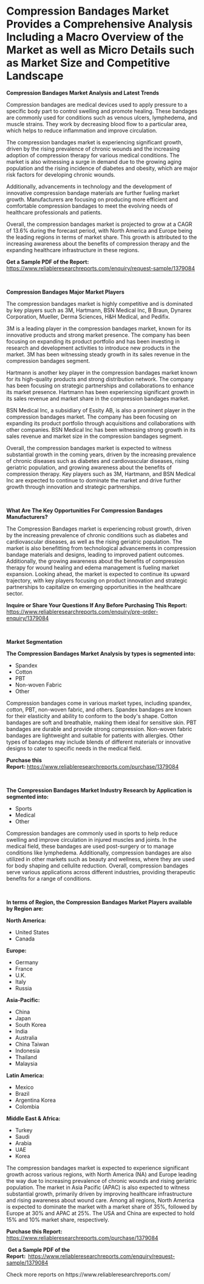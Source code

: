 <p><h1>Compression Bandages Market Provides a Comprehensive Analysis Including a Macro Overview of the Market as well as Micro Details such as Market Size and Competitive Landscape</h1></p><p><strong>Compression Bandages Market Analysis and Latest Trends</strong></p>
<p><p>Compression bandages are medical devices used to apply pressure to a specific body part to control swelling and promote healing. These bandages are commonly used for conditions such as venous ulcers, lymphedema, and muscle strains. They work by decreasing blood flow to a particular area, which helps to reduce inflammation and improve circulation.</p><p>The compression bandages market is experiencing significant growth, driven by the rising prevalence of chronic wounds and the increasing adoption of compression therapy for various medical conditions. The market is also witnessing a surge in demand due to the growing aging population and the rising incidence of diabetes and obesity, which are major risk factors for developing chronic wounds.</p><p>Additionally, advancements in technology and the development of innovative compression bandage materials are further fueling market growth. Manufacturers are focusing on producing more efficient and comfortable compression bandages to meet the evolving needs of healthcare professionals and patients.</p><p>Overall, the compression bandages market is projected to grow at a CAGR of 13.6% during the forecast period, with North America and Europe being the leading regions in terms of market share. This growth is attributed to the increasing awareness about the benefits of compression therapy and the expanding healthcare infrastructure in these regions.</p></p>
<p><strong>Get a Sample PDF of the Report:&nbsp;</strong> <a href="https://www.reliableresearchreports.com/enquiry/request-sample/1379084">https://www.reliableresearchreports.com/enquiry/request-sample/1379084</a></p>
<p>&nbsp;</p>
<p><strong>Compression Bandages Major Market Players</strong></p>
<p><p>The compression bandages market is highly competitive and is dominated by key players such as 3M, Hartmann, BSN Medical Inc, B Braun, Dynarex Corporation, Mueller, Derma Sciences, H&H Medical, and Pedifix. </p><p>3M is a leading player in the compression bandages market, known for its innovative products and strong market presence. The company has been focusing on expanding its product portfolio and has been investing in research and development activities to introduce new products in the market. 3M has been witnessing steady growth in its sales revenue in the compression bandages segment.</p><p>Hartmann is another key player in the compression bandages market known for its high-quality products and strong distribution network. The company has been focusing on strategic partnerships and collaborations to enhance its market presence. Hartmann has been experiencing significant growth in its sales revenue and market share in the compression bandages market.</p><p>BSN Medical Inc, a subsidiary of Essity AB, is also a prominent player in the compression bandages market. The company has been focusing on expanding its product portfolio through acquisitions and collaborations with other companies. BSN Medical Inc has been witnessing strong growth in its sales revenue and market size in the compression bandages segment.</p><p>Overall, the compression bandages market is expected to witness substantial growth in the coming years, driven by the increasing prevalence of chronic diseases such as diabetes and cardiovascular diseases, rising geriatric population, and growing awareness about the benefits of compression therapy. Key players such as 3M, Hartmann, and BSN Medical Inc are expected to continue to dominate the market and drive further growth through innovation and strategic partnerships.</p></p>
<p>&nbsp;</p>
<p><strong>What Are The Key Opportunities For Compression Bandages Manufacturers?</strong></p>
<p><p>The Compression Bandages market is experiencing robust growth, driven by the increasing prevalence of chronic conditions such as diabetes and cardiovascular diseases, as well as the rising geriatric population. The market is also benefitting from technological advancements in compression bandage materials and designs, leading to improved patient outcomes. Additionally, the growing awareness about the benefits of compression therapy for wound healing and edema management is fueling market expansion. Looking ahead, the market is expected to continue its upward trajectory, with key players focusing on product innovation and strategic partnerships to capitalize on emerging opportunities in the healthcare sector.</p></p>
<p><strong>Inquire or Share Your Questions If Any Before Purchasing This Report:</strong> <a href="https://www.reliableresearchreports.com/enquiry/pre-order-enquiry/1379084">https://www.reliableresearchreports.com/enquiry/pre-order-enquiry/1379084</a></p>
<p>&nbsp;</p>
<p><strong>Market Segmentation</strong></p>
<p><strong>The Compression Bandages Market Analysis by types is segmented into:</strong></p>
<p><ul><li>Spandex</li><li>Cotton</li><li>PBT</li><li>Non-woven Fabric</li><li>Other</li></ul></p>
<p><p>Compression bandages come in various market types, including spandex, cotton, PBT, non-woven fabric, and others. Spandex bandages are known for their elasticity and ability to conform to the body's shape. Cotton bandages are soft and breathable, making them ideal for sensitive skin. PBT bandages are durable and provide strong compression. Non-woven fabric bandages are lightweight and suitable for patients with allergies. Other types of bandages may include blends of different materials or innovative designs to cater to specific needs in the medical field.</p></p>
<p><strong>Purchase this Report:&nbsp;</strong><a href="https://www.reliableresearchreports.com/purchase/1379084">https://www.reliableresearchreports.com/purchase/1379084</a></p>
<p>&nbsp;</p>
<p><strong>The Compression Bandages Market Industry Research by Application is segmented into:</strong></p>
<p><ul><li>Sports</li><li>Medical</li><li>Other</li></ul></p>
<p><p>Compression bandages are commonly used in sports to help reduce swelling and improve circulation in injured muscles and joints. In the medical field, these bandages are used post-surgery or to manage conditions like lymphedema. Additionally, compression bandages are also utilized in other markets such as beauty and wellness, where they are used for body shaping and cellulite reduction. Overall, compression bandages serve various applications across different industries, providing therapeutic benefits for a range of conditions.</p></p>
<p>&nbsp;</p>
<p><strong>In terms of Region, the Compression Bandages Market Players available by Region are:</strong></p>
<p>
    <p> <strong> North America: </strong>
        <ul>
            <li>United States</li>
            <li>Canada</li>
        </ul>
        </p> 
    <p> <strong> Europe: </strong>
        <ul>
            <li>Germany</li>
            <li>France</li>
            <li>U.K.</li>
            <li>Italy</li>
            <li>Russia</li>
        </ul>
        </p> 
    <p> <strong> Asia-Pacific: </strong>
        <ul>
            <li>China</li>
            <li>Japan</li>
            <li>South Korea</li>
            <li>India</li>
            <li>Australia</li>
            <li>China Taiwan</li>
            <li>Indonesia</li>
            <li>Thailand</li>
            <li>Malaysia</li>
        </ul>
        </p> 
    <p> <strong> Latin America: </strong>
        <ul>
            <li>Mexico</li>
            <li>Brazil</li>
            <li>Argentina Korea</li>
            <li>Colombia</li>
        </ul>
        </p> 
    <p> <strong> Middle East & Africa: </strong>
        <ul>
            <li>Turkey</li>
            <li>Saudi</li>
            <li>Arabia</li>
            <li>UAE</li>
            <li>Korea</li>
        </ul>
    </p>
    </p>
<p><p>The compression bandages market is expected to experience significant growth across various regions, with North America (NA) and Europe leading the way due to increasing prevalence of chronic wounds and rising geriatric population. The market in Asia Pacific (APAC) is also expected to witness substantial growth, primarily driven by improving healthcare infrastructure and rising awareness about wound care. Among all regions, North America is expected to dominate the market with a market share of 35%, followed by Europe at 30% and APAC at 25%. The USA and China are expected to hold 15% and 10% market share, respectively.</p></p>
<p><strong>Purchase this Report: </strong><a href="https://www.reliableresearchreports.com/purchase/1379084">https://www.reliableresearchreports.com/purchase/1379084</a></p>
<p>&nbsp;<strong>Get a Sample PDF of the Report:&nbsp;&nbsp;</strong><a href="https://www.reliableresearchreports.com/enquiry/request-sample/1379084">https://www.reliableresearchreports.com/enquiry/request-sample/1379084</a></p>
<p><strong></strong></p>
<p>Check more reports on https://www.reliableresearchreports.com/</p>